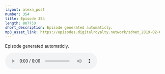 ```yaml
---
layout: alexa_post
number: 354
title: Episode 354
length: 807750
short_description: Episode generated automaticly.
mp3_asset_link: https://episodes.digitalroyalty.network/zdnet_2019-02-03_01-00-10.mp3
---
```


Episode generated automaticly.

<audio controls>
    <source src="{{ page.mp3_asset_link }}" type="audio/mpeg">
</audio>